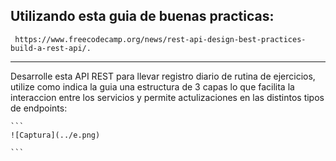## Utilizando esta guia de buenas practicas:
```
 https://www.freecodecamp.org/news/rest-api-design-best-practices-build-a-rest-api/.

```
---
 Desarrolle esta API REST para llevar registro diario de rutina de ejercicios, utilize como indica la guia una estructura de 3 capas lo que facilita la interaccion entre los servicios y permite actulizaciones en las distintos tipos de endpoints:

    ```
    ![Captura](../e.png)

    ```